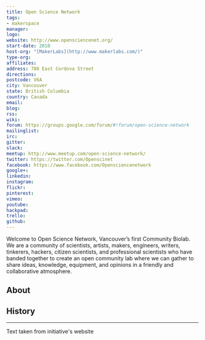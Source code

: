 ```yaml
---
title: Open Science Network
tags:
- makerspace
manager: 
logo: 
website: http://www.opensciencenet.org/
start-date: 2010
host-org: "[MakerLabs](http://www.makerlabs.com/)"
type-org: 
affiliates: 
address: 780 East Cordova Street
directions: 
postcode: V6A
city: Vancouver
state: British Columbia
country: Canada
email: 
blog: 
rss: 
wiki: 
forum: https://groups.google.com/forum/#!forum/open-science-network
mailinglist: 
irc: 
gitter: 
slack: 
meetup: http://www.meetup.com/open-science-network/
twitter: https://twitter.com/Openscinet
facebook: https://www.facebook.com/Opensciencenetwork
google+: 
linkedin: 
instagram: 
flickr: 
pinterest: 
vimeo: 
youtube: 
hackpad: 
trello: 
github: 
---
```


Welcome to Open Science Network, Vancouver’s first Community Biolab. We are a community of scientists, artists, makers, engineers, writers, tinkerers, hackers, citizen scientists, and professional scientists who have banded together to create an open community lab where we can gather to share ideas, knowledge, equipment, and opinions in a friendly and collaborative atmosphere.

## About

## History

---
Text taken from initiative's website
